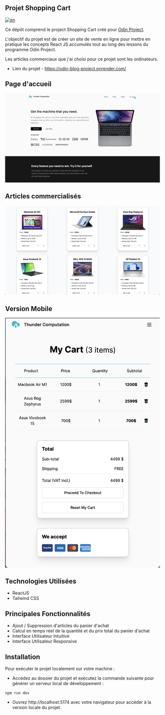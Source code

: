 ## Projet Shopping Cart

[![en](https://img.shields.io/badge/lang-en-red)](README.md)

Ce dépôt comprend le project Shopping Cart créé pour [Odin Project](https://www.theodinproject.com/lessons/node-path-react-new-shopping-cart).

L'objectif du projet est de créer un site de vente en ligne pour mettre en pratique les concepts React JS accumulés tout au long des lessons du programme Odin Project.

Les articles commerciaux que j'ai choisi pour ce projet sont les ordinateurs.

- Lien du projet - https://odin-blog-project.onrender.com/

## Page d'accueil

![Homepage Screenshot](/screenshots//Homepage-screenshot.png)

## Articles commercialisés

![Shopping Items Screenshot](/screenshots//Shopping-items-screenshot.png)

## Version Mobile

![Mobile Version Screenshot](/screenshots//Mobile-Version-screenshot.png)

## Technologies Utilisées

- ReactJS
- Tailwind CSS

## Principales Fonctionnalités

- Ajout / Suppression d'articles du panier d'achat
- Calcul en temps réel de la quantité et du prix total du panier d'achat
- Interface Utilisateur Intuitive
- Interface Utilisateur Responsive


## Installation

Pour exécuter le projet localement sur votre machine :

- Accédez au dossier du projet et exécutez la commande suivante pour générer un serveur local de développement :

```
npm run dev
```

- Ouvrez http://localhost:5174 avec votre navigateur pour accéder à la version locale du projet.


